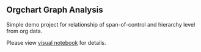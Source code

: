 ## Orgchart Graph Analysis

Simple demo project for relationship of span-of-control and hierarchy level from org data.

Please view [visual notebook](https://github.com/codinguncut/org_graph/blob/master/orgchart_graph.ipynb) for details.
